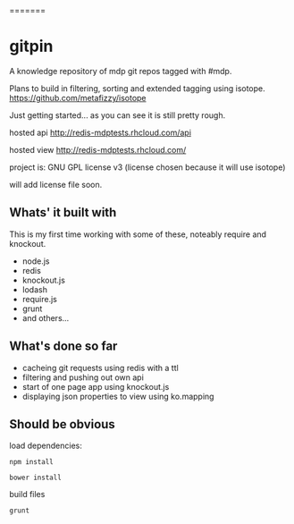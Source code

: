 
=======
# gitpin

A knowledge repository of mdp git repos tagged with #mdp.

Plans to build in filtering, sorting and extended tagging using isotope.
https://github.com/metafizzy/isotope

Just getting started... as you can see it is still pretty rough.

hosted api
http://redis-mdptests.rhcloud.com/api

hosted view
http://redis-mdptests.rhcloud.com/

project is:  GNU GPL license v3 (license chosen because it will use isotope)

will add license file soon.

## Whats' it built with

This is my first time working with some of these, noteably require and knockout.

- node.js
- redis
- knockout.js
- lodash
- require.js
- grunt
- and others...



## What's done so far

 - cacheing git requests using redis with a ttl
 - filtering and pushing out own api
 - start of one page app using knockout.js
 - displaying json properties to view using ko.mapping


## Should be obvious

load dependencies: 

`npm install`

`bower install`

build files

`grunt`